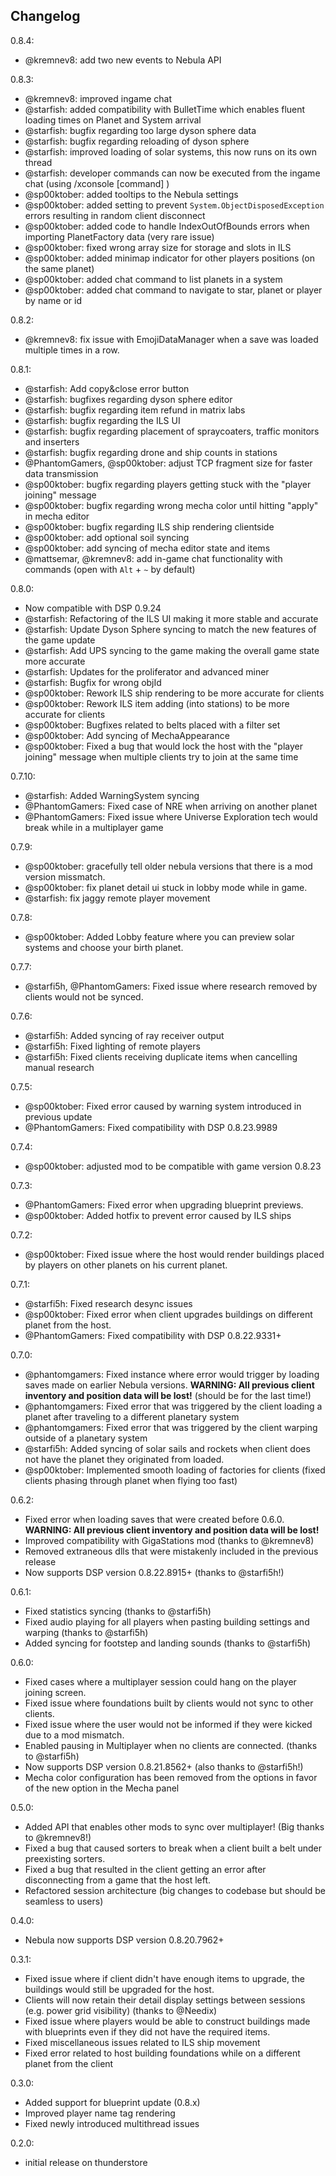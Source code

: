 ## Changelog

0.8.4:

- @kremnev8: add two new events to Nebula API

0.8.3:

- @kremnev8: improved ingame chat
- @starfish: added compatibility with BulletTime which enables fluent loading times on Planet and System arrival
- @starfish: bugfix regarding too large dyson sphere data
- @starfish: bugfix regarding reloading of dyson sphere
- @starfish: improved loading of solar systems, this now runs on its own thread
- @starfish: developer commands can now be executed from the ingame chat (using /xconsole [command] )
- @sp00ktober: added tooltips to the Nebula settings
- @sp00ktober: added setting to prevent `System.ObjectDisposedException` errors resulting in random client disconnect
- @sp00ktober: added code to handle IndexOutOfBounds errors when importing PlanetFactory data (very rare issue)
- @sp00ktober: fixed wrong array size for storage and slots in ILS
- @sp00ktober: added minimap indicator for other players positions (on the same planet)
- @sp00ktober: added chat command to list planets in a system
- @sp00ktober: added chat command to navigate to star, planet or player by name or id

0.8.2:

- @kremnev8: fix issue with EmojiDataManager when a save was loaded multiple times in a row.

0.8.1:

- @starfish: Add copy&close error button
- @starfish: bugfixes regarding dyson sphere editor
- @starfish: bugfix regarding item refund in matrix labs
- @starfish: bugfix regarding the ILS UI
- @starfish: bugfix regarding placement of spraycoaters, traffic monitors and inserters
- @starfish: bugfix regarding drone and ship counts in stations
- @PhantomGamers, @sp00ktober: adjust TCP fragment size for faster data transmission
- @sp00ktober: bugfix regarding players getting stuck with the "player joining" message
- @sp00ktober: bugfix regarding wrong mecha color until hitting "apply" in mecha editor
- @sp00ktober: bugfix regarding ILS ship rendering clientside
- @sp00ktober: add optional soil syncing
- @sp00ktober: add syncing of mecha editor state and items
- @mattsemar, @kremnev8: add in-game chat functionality with commands (open with `Alt` + `~` by default)

0.8.0:

- Now compatible with DSP 0.9.24
- @starfish: Refactoring of the ILS UI making it more stable and accurate
- @starfish: Update Dyson Sphere syncing to match the new features of the game update
- @starfish: Add UPS syncing to the game making the overall game state more accurate
- @starfish: Updates for the proliferator and advanced miner
- @starfish: Bugfix for wrong objId
- @sp00ktober: Rework ILS ship rendering to be more accurate for clients
- @sp00ktober: Rework ILS item adding (into stations) to be more accurate for clients
- @sp00ktober: Bugfixes related to belts placed with a filter set
- @sp00ktober: Add syncing of MechaAppearance
- @sp00ktober: Fixed a bug that would lock the host with the "player joining" message when multiple clients try to join at the same time

0.7.10:

- @starfish: Added WarningSystem syncing
- @PhantomGamers: Fixed case of NRE when arriving on another planet
- @PhantomGamers: Fixed issue where Universe Exploration tech would break while in a multiplayer game

0.7.9:

- @sp00ktober: gracefully tell older nebula versions that there is a mod version missmatch.
- @sp00ktober: fix planet detail ui stuck in lobby mode while in game.
- @starfish: fix jaggy remote player movement

0.7.8:

- @sp00ktober: Added Lobby feature where you can preview solar systems and choose your birth planet.

0.7.7:

- @starfi5h, @PhantomGamers: Fixed issue where research removed by clients would not be synced.

0.7.6:

- @starfi5h: Added syncing of ray receiver output
- @starfi5h: Fixed lighting of remote players
- @starfi5h: Fixed clients receiving duplicate items when cancelling manual research

0.7.5:

- @sp00ktober: Fixed error caused by warning system introduced in previous update
- @PhantomGamers: Fixed compatibility with DSP 0.8.23.9989

0.7.4:

- @sp00ktober: adjusted mod to be compatible with game version 0.8.23

0.7.3:

- @PhantomGamers: Fixed error when upgrading blueprint previews.
- @sp00ktober: Added hotfix to prevent error caused by ILS ships

0.7.2:

- @sp00ktober: Fixed issue where the host would render buildings placed by players on other planets on his current planet.

0.7.1:

- @starfi5h: Fixed research desync issues
- @sp00ktober: Fixed error when client upgrades buildings on different planet from the host.
- @PhantomGamers: Fixed compatibility with DSP 0.8.22.9331+

0.7.0:

- @phantomgamers: Fixed instance where error would trigger by loading saves made on earlier Nebula versions. **WARNING: All previous client inventory and position data will be lost!** (should be for the last time!)
- @phantomgamers: Fixed error that was triggered by the client loading a planet after traveling to a different planetary system
- @phantomgamers: Fixed error that was triggered by the client warping outside of a planetary system
- @starfi5h: Added syncing of solar sails and rockets when client does not have the planet they originated from loaded.
- @sp00ktober: Implemented smooth loading of factories for clients (fixed clients phasing through planet when flying too fast)

0.6.2:

- Fixed error when loading saves that were created before 0.6.0. **WARNING: All previous client inventory and position data will be lost!**
- Improved compatibility with GigaStations mod (thanks to @kremnev8)
- Removed extraneous dlls that were mistakenly included in the previous release
- Now supports DSP version 0.8.22.8915+ (thanks to @starfi5h!)

0.6.1:

- Fixed statistics syncing (thanks to @starfi5h)
- Fixed audio playing for all players when pasting building settings and warping (thanks to @starfi5h)
- Added syncing for footstep and landing sounds (thanks to @starfi5h)

0.6.0:

- Fixed cases where a multiplayer session could hang on the player joining screen.
- Fixed issue where foundations built by clients would not sync to other clients.
- Fixed issue where the user would not be informed if they were kicked due to a mod mismatch.
- Enabled pausing in Multiplayer when no clients are connected. (thanks to @starfi5h)
- Now supports DSP version 0.8.21.8562+ (also thanks to @starfi5h!)
- Mecha color configuration has been removed from the options in favor of the new option in the Mecha panel

0.5.0:

- Added API that enables other mods to sync over multiplayer! (Big thanks to @kremnev8!)
- Fixed a bug that caused sorters to break when a client built a belt under preexisting sorters.
- Fixed a bug that resulted in the client getting an error after disconnecting from a game that the host left.
- Refactored session architecture (big changes to codebase but should be seamless to users)

0.4.0:

- Nebula now supports DSP version 0.8.20.7962+

0.3.1:

- Fixed issue where if client didn't have enough items to upgrade, the buildings would still be upgraded for the host.
- Clients will now retain their detail display settings between sessions (e.g. power grid visibility) (thanks to @Needix)
- Fixed issue where players would be able to construct buildings made with blueprints even if they did not have the required items.
- Fixed miscellaneous issues related to ILS ship movement
- Fixed error related to host building foundations while on a different planet from the client

0.3.0:

- Added support for blueprint update (0.8.x)
- Improved player name tag rendering
- Fixed newly introduced multithread issues

0.2.0:

- initial release on thunderstore
